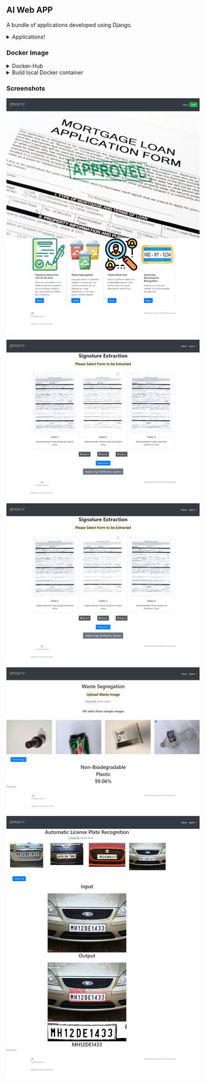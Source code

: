 ## AI Web APP
A bundle of applications developed using Django.
<details>
 <summary>Applications!</summary>

- Signture Extraction and Verification
	- Image Processing
		- OpenCV - ROI, Canny Edge, HSV, Morphological Transformation
	 - Image Classification
		 - Siamese Neural Network - Signature Verification
- Waste Segregation
	- Convolution Neural Network
 - Object Detection
	 - YOLO 
 - Automatic License Plate Recognition 
	 - Viola Jones Algorithm - HaarCascades  
	 - YOLO - Trucks License plate identification ( Integration pending)
	-	pytesseract for OCR, MLP (pending)
</details>

### Docker Image

<details><summary> Docker-Hub</summary><blockquote>

```sh
docker pull vvohra/webapp:v1
```
or
```sh
version: '3.1'

services:
  db:
    image: postgres
    environment:
      POSTGRES_DB: "db"
      POSTGRES_HOST_AUTH_METHOD: "trust"
  web:
    image: vvohra/webapp:v1
    command:
      - /bin/bash
      - -c
      - |
        python manage.py migrate
        python manage.py runserver 0.0.0.0:8000
    ports:
      - "8000:8000"
    depends_on:
      - db
```
```sh
docker-compose up
```
</blockquote></details>

<details><summary> Build local Docker container</summary><blockquote>

```sh
docker-compose build
docker-compose run web bash
python3 manage.py migrate
python3 manage.py createsuperuser
exit
docker-compose up
0.0.0.0:8000
```
</blockquote></details>

### Screenshots
![Home](https://github.com/vasantvohra/AI-WebAPP/blob/master/media/AI%20web%20app.jpg "Homepage")

![Signature Extraction](https://github.com/vasantvohra/AI-WebAPP/blob/master/media/AI%20web%20app%20(1).jpg "Signature Extraction")
![Signature Verification](https://github.com/vasantvohra/AI-WebAPP/blob/master/media/AI%20web%20app%20(1).jpg "Signature Verification")
![Waste Segregation](https://github.com/vasantvohra/AI-WebAPP/blob/master/media/AI%20web%20app%20(4).jpg "Waste Segregation")
![ALPR](https://github.com/vasantvohra/AI-WebAPP/blob/master/media/AI%20web%20app%20(7).jpg "ALPR")

